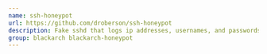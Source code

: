 ```yaml
---
name: ssh-honeypot
url: https://github.com/droberson/ssh-honeypot
description: Fake sshd that logs ip addresses, usernames, and passwords.
group: blackarch blackarch-honeypot
---
```


